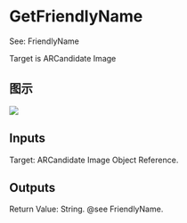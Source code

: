 # GetFriendlyName

See: FriendlyName

Target is ARCandidate Image

## 图示

![]($-20221218-17565544.png)

## Inputs

Target: ARCandidate Image Object Reference.  

## Outputs

Return Value: String. @see FriendlyName.

